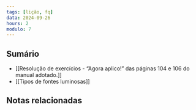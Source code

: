 ```yaml
---
tags: [lição, fq]
data: 2024-09-26
hours: 2
modulo: 7
---
```


## Sumário
- [[Resolução de exercícios - “Agora aplico!” das páginas 104 e 106 do manual adotado.]]
- [[Tipos de fontes luminosas]]
## Notas relacionadas
